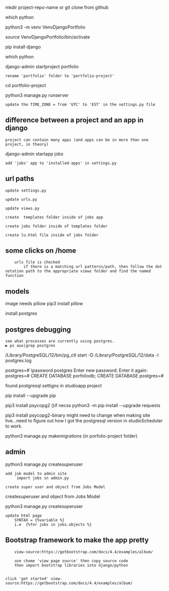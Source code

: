 mkdir project-repo-name or git clone from github

which python

python3 -m venv VenvDjangoPortfolio

source VenvDjangoPortfolio/bin/activate

pip install django

which python

django-admin startproject portfolio

    rename 'portfolio' folder to 'portfolio-project'

cd portfolio-project

python3 manage.py runserver

    update the TIME_ZONE = from 'UTC' to 'EST' in the settings.py file

## difference between a project and an app in django

    project can contain many apps (and apps can be in more than one project, in theory)

django-admin startapp jobs

    add 'jobs' app to 'installed-apps' in settings.py

## url paths

    update settings.py

    update urls.py

    update views.py

    create  templates folder inside of jobs app

    create jobs folder inside of templates folder

    create lu.html file inside of jobs folder

## some clicks on /home

        urls file is checked
            if there is a matching url patterns/path, then follow the dot notation path to the appropriate views folder and find the named function

## models

image needs pillow
pip3 install pillow

install postgres

## postgres debugging

    see what processes are currently using postgres.
    ▶ ps aux|grep postgres

/Library/PostgreSQL/12/bin/pg_ctl start -D /Library/PostgreSQL/12/data -l postgres.log

postgres=# \password postgres
Enter new password:
Enter it again:
postgres=# CREATE DATABASE porfoliodb;
CREATE DATABASE
postgres=#

found postgresql settigns in studioapp project

pip install --upgrade pip

pip3 install psycopg2
()if necss
python3 -m pip install --upgrade requests

pip3 install psycopg2-binary
might need to change when making site live...need to figure out how I got the postgresql version in studioScheduler to work.

python3 manage.py makemigrations (in porfolio-project folder)

## admin

python3 manage.py createsuperuser

    add job model to admin site
         import jobs in admin.py

    create super user and object from Jobs Model

createsuperuser and object from Jobs Model

python3 manage.py createsuperuser

    update html page
        SYNTAX = {%variable %}
        i.e  {%for jobs in jobs.objects %}

## Bootstrap framework to make the app pretty

        view-source:https://getbootstrap.com/docs/4.4/examples/album/

        use chome 'view page source' then copy source code
        then import bootstrap libraries into django/python


    click 'get started' view-source:https://getbootstrap.com/docs/4.4/examples/album/
